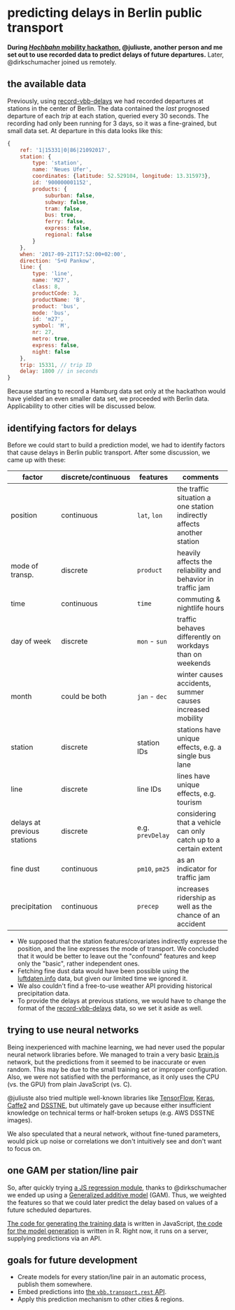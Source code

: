 # predicting delays in Berlin public transport

**During [*Hochbahn* mobility hackathon](http://mobility-hackathon.de), @juliuste, another person and me set out to use recorded data to predict delays of future departures.** Later, @dirkschumacher joined us remotely.

## the available data

Previously, using [record-vbb-delays](https://github.com/derhuerst/record-vbb-delays) we had recorded departures at stations in the center of Berlin. The data contained the *last* prognosed departure of each *trip* at each station, queried every 30 seconds. The recording had only been running for 3 days, so it was a fine-grained, but small data set. At departure in this data looks like this:

```js
{
	ref: '1|15331|0|86|21092017',
	station: {
		type: 'station',
		name: 'Neues Ufer',
		coordinates: {latitude: 52.529104, longitude: 13.315973},
		id: '900000001152',
		products: {
			suburban: false,
			subway: false,
			tram: false,
			bus: true,
			ferry: false,
			express: false,
			regional: false
		}
	},
	when: '2017-09-21T17:52:00+02:00',
	direction: 'S+U Pankow',
	line: {
		type: 'line',
		name: 'M27',
		class: 8,
		productCode: 3,
		productName: 'B',
		product: 'bus',
		mode: 'bus',
		id: 'm27',
		symbol: 'M',
		nr: 27,
		metro: true,
		express: false,
		night: false
	},
	trip: 15331, // trip ID
	delay: 1800 // in seconds
}
```

Because starting to record a Hamburg data set only at the hackathon would have yielded an even smaller data set, we proceeded with Berlin data. Applicability to other cities will be discussed below.

## identifying factors for delays

Before we could start to build a prediction model, we had to identify factors that cause delays in Berlin public transport. After some discussion, we came up with these:

factor | discrete/continuous | features | comments
-------|---------------------|----------|---------
position | continuous | `lat`, `lon` | the traffic situation a one station indirectly affects another station
mode of transp. | discrete | `product` | heavily affects the reliability and behavior in traffic jam
time | continuous | `time` | commuting & nightlife hours
day of week | discrete | `mon` - `sun` | traffic behaves differently on workdays than on weekends
month | could be both | `jan` - `dec` | winter causes accidents, summer causes increased mobility
station | discrete | station IDs | stations have unique effects, e.g. a single bus lane
line | discrete | line IDs | lines have unique effects, e.g. tourism
delays at previous stations | discrete | e.g. `prevDelay` | considering that a vehicle can only catch up to a certain extent
fine dust | continuous | `pm10`, `pm25` | as an indicator for traffic jam
precipitation | continuous | `precep` | increases ridership as well as the chance of an accident

- We supposed that the station features/covariates indirectly expresse the position, and the line expresses the mode of transport. We concluded that it would be better to leave out the "confound" features and keep only the "basic", rather independent ones.
- Fetching fine dust data would have been possible using the [luftdaten.info](http://luftdaten.info) data, but given our limited time we ignored it.
- We also couldn't find a free-to-use weather API providing historical precipitation data.
- To provide the delays at previous stations, we would have to change the format of the [record-vbb-delays](https://github.com/derhuerst/record-vbb-delays) data, so we set it aside as well.

## trying to use neural networks

Being inexperienced with machine learning, we had never used the popular neural network libraries before. We managed to train a very basic [brain.js](https://github.com/BrainJS/brain.js) network, but the predictions from it seemed to be inaccurate or even random. This may be due to the small training set or improper configuration. Also, we were not satisfied with the performance, as it only uses the CPU (vs. the GPU) from plain JavaScript (vs. C).

@juliuste also tried multiple well-known libraries like [TensorFlow](https://www.tensorflow.org), [Keras](https://keras.io), [Caffe2](https://caffe2.ai) and [DSSTNE](https://github.com/amzn/amazon-dsstne), but ultimately gave up because either insufficient knowledge on technical terms or half-broken setups (e.g. AWS DSSTNE images).

We also speculated that a neural network, without fine-tuned parameters, would pick up noise or correlations we don't intuitively see and don't want to focus on.

## one GAM per station/line pair

So, after quickly trying [a JS regression module](https://www.npmjs.com/package/regression), thanks to @dirkschumacher we ended up using a [Generalized additive model](https://en.wikipedia.org/wiki/Generalized_additive_model) (GAM). Thus, we weighted the features so that we could later predict the delay based on values of a future scheduled departures.

[The code for generating the training data](https://github.com/derhuerst/predict-vbb-delays) is written in JavaScript, [the code for the model generation](https://gist.github.com/dirkschumacher/512eee1416a19f04dd71f6cba8d16f41) is written in R. Right now, it runs on a server, supplying predictions via an API.

## goals for future development

- Create models for every station/line pair in an automatic process, publish them somewhere.
- Embed predictions into [the `vbb.transport.rest` API](https://github.com/derhuerst/vbb-rest/blob/master/docs/index.md).
- Apply this prediction mechanism to other cities & regions.
